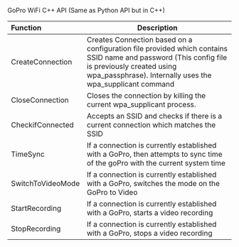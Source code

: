 GoPro WiFi C++ API (Same as Python API but in C++)

|Function | Description                                      |
|:----------------------------|------------------------------------------------------------|
|CreateConnection                   | Creates Connection based on a configuration file provided which contains SSID name and password (This config file is previously created using wpa_passphrase). Internally uses the wpa_supplicant command |
|CloseConnection | Closes the connection by killing the current wpa_supplicant process. |
|CheckifConnected | Accepts an SSID and checks if there is a current connection which matches the SSID |
|TimeSync | If a connection is currently established with a GoPro, then attempts to sync time of the goPro with the current system time |
|SwitchToVideoMode | If a connection is currently established with a GoPro, switches the mode on the GoPro to Video|
|StartRecording | If a connection is currently established with a GoPro, starts a video recording
|StopRecording| If a connection is currently established with a GoPro, stops a video recording |
